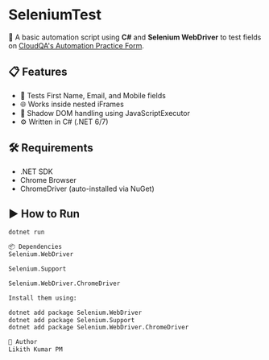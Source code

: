 # SeleniumTest

🚀 A basic automation script using **C#** and **Selenium WebDriver** to test fields on [CloudQA's Automation Practice Form](https://app.cloudqa.io/home/AutomationPracticeForm).

## 📋 Features

- 🧪 Tests First Name, Email, and Mobile fields
- 🌐 Works inside nested iFrames
- 🧊 Shadow DOM handling using JavaScriptExecutor
- ⚙️ Written in C# (.NET 6/7)

## 🛠 Requirements

- .NET SDK
- Chrome Browser
- ChromeDriver (auto-installed via NuGet)

## ▶️ How to Run

```bash
dotnet run

📦 Dependencies
Selenium.WebDriver

Selenium.Support

Selenium.WebDriver.ChromeDriver

Install them using:

dotnet add package Selenium.WebDriver
dotnet add package Selenium.Support
dotnet add package Selenium.WebDriver.ChromeDriver

👤 Author
Likith Kumar PM



